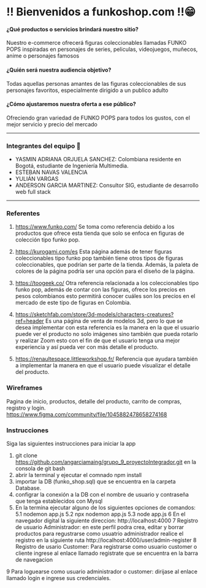 # !! Bienvenidos a funkoshop.com !!😁

#### ¿Qué productos o servicios brindará nuestro sitio?

Nuestro e-commerce ofrecerá figuras coleccionables llamadas FUNKO POPS inspiradas en personajes de series, peliculas, videojuegos, muñecos, anime o personajes famosos

#### ¿Quién será nuestra audiencia objetivo?

Todas aquellas personas amantes de las figuras coleccionables de sus personajes favoritos, especialmente dirigido a un publico adulto

#### ¿Cómo ajustaremos nuestra oferta a ese público?

Ofreciendo gran variedad de FUNKO POPS para todos los gustos, con el mejor servicio y precio del mercado

---

### Integrantes del equipo 🏁

- YASMIN ADRIANA ORJUELA SANCHEZ: Colombiana residente en Bogotá, estudiante de Ingeniería Multimedia.
- ESTEBAN NAVAS VALENCIA
- YULIÁN VARGAS
- ANDERSON GARCIA MARTINEZ: Consultor SIG, estudiante de desarrollo web full stack

---

### Referentes

1. https://www.funko.com/ Se toma como referencia debido a los productos que ofrece esta tienda que solo se enfoca en figuras de colección tipo funko pop.

2. https://kurogami.com/es Esta página además de tener figuras coleccionables tipo funko pop también tiene otros tipos de figuras coleccionables, que podrían ser parte de la tienda. Además, la paleta de colores de la página podría ser una opción para el diseño de la página.

3. https://toogeek.co/ Otra referencia relacionada a los coleccionables tipo funko pop, además de contar con las figuras, ofrece los precios en pesos colombianos esto permitirá conocer cuáles son los precios en el mercado de este tipo de figuras en Colombia.

4. https://sketchfab.com/store/3d-models/characters-creatures?ref=header Es una página de venta de modelos 3d, pero lo que se desea implementar con esta referencia es la manera en la que el usuario puede ver el producto no solo imágenes sino también que pueda rotarlo y realizar Zoom esto con el fin de que el usuario tenga una mejor experiencia y así pueda ver con más detalle el producto.

5. https://renaultespace.littleworkshop.fr/ Referencia que ayudara también a implementar la manera en que el usuario puede visualizar el detalle del producto.

### Wireframes

Pagina de inicio, productos, detalle del producto, carrito de compras, registro y login.
https://www.figma.com/community/file/1045882478658274168

### Instrucciones
Siga las siguientes instrucciones para iniciar la app
1. git clone https://github.com/angarciamaing/grupo_9_proyectoIntegrador.git en la consola de git bash
2. abrir la terminal y ejecutar el comnado npm install
3. importar la DB (funko_shop.sql) que se encuentra en la carpeta Database.
4. configrar la conexión a la DB con el nombre de usuario y contraseña que tenga establecidos con Mysql
5. En la termina ejecutar alguno de los siguientes opciones de comandos:
	5.1 nodemon app.js
	5.2 npx nodemon app.js
	5.3 node app.js
6 En el navegador digital la siguiente direccion: http://localhost:4000
7 Registro de usuario Administrador:
	en este perfil podra crea, editar y borrar productos
	para regustrarse como usuatrio administrador realice el registro en la siguiente ruta http://localhost:4000/user/admin-register
8 Registro de usario Customer:
	Para registrarse como usuario customer o cliente ingrese al enlace llamado registrate que se encuentra en la barra de navegacion

9 Para loguearse como usuario administrador o customer: dirijase al enlace llamado login e ingrese sus credenciales.
